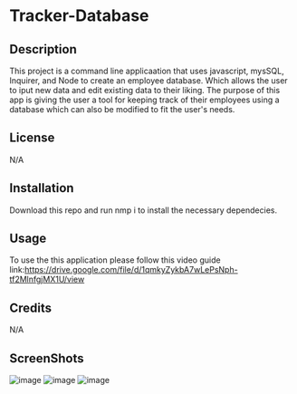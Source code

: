 # Tracker-Database

## Description

This project is a command line applicaation that uses javascript, mysSQL, Inquirer, and Node to create an employee database. Which allows the user to iput new data and edit existing data to their liking. The purpose of this app is giving the user a tool for keeping track of their employees using a database which can also be modified to fit the user's needs.

## License

N/A

## Installation

Download this repo and run nmp i to install the necessary dependecies.

## Usage 

To use the this application please follow this video guide link:https://drive.google.com/file/d/1qmkyZykbA7wLePsNph-tf2MlnfgjMX1U/view


## Credits

N/A

## ScreenShots
![image](https://github.com/AraelT8/Tracker-Database/assets/60860293/b5f774be-accf-4aef-9eff-43e92370ce1f)
![image](https://github.com/AraelT8/Tracker-Database/assets/60860293/d14c2ab5-c9c9-4afd-bcf4-559647282a3c)
![image](https://github.com/AraelT8/Tracker-Database/assets/60860293/c6657620-ff1f-4ee4-a4c3-11f3a8fc5138)

